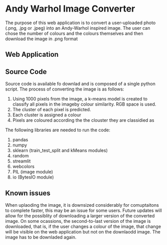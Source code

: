 # Andy Warhol Image Converter
The purpose of this web application is to convert a user-uploaded photo (.png, .jpg or .jpeg) into an Andy-Warhol inspired image. The user can chose the number of colours and the colours themselves and then download the image in .png format

## Web Application

## Source Code
Source code is available fo downlad and is composed of a single python script.
The process of converting the image is as follows:
1. Using 1000 pixels from the image, a k-means model is created to classify all pixels in the imageby colour similarity. RGB space is used.
2. The cluster of each pixel is predicted.
3. Each cluster is assigned a colour
4. Pixels are coloured according the the clouster they are classidied as

The following libraries are needed to run the code:
1. pandas
2. numpy
3. sklearn (train_test_split and kMeans modules)
4. random
5. streamlit
6. webcolors
7. PIL (image module)
8. io (BytesIO module)

## Known issues
When uplaoding the image, it is downsized considerably for comuptaitons to complete faster, this may be an issue for some users. Future updates will allow for the possiblity of downloading a larger version of the converted image.
On some ocassions, the second-to-last version of the image is downloaded, that is, if the user changes a colour of the image, that change will be visible on the web application but not on the downlaodd image. The image has to be downladed again.
